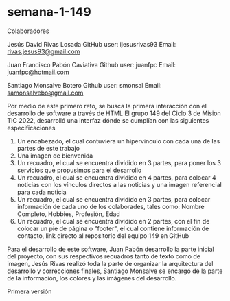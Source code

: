 # semana-1-149

Colaboradores

Jesús David Rivas Losada
GitHub user: ijesusrivas93
Email: rivas.jesus93@gmail.com

Juan Francisco Pabón Caviativa
Github user: juanfpc
Email: juanfpc@hotmail.com

Santiago Monsalve Botero
Github user: smonsal
Email: samonsalvebo@gmail.com

Por medio de este primero reto, se busca la primera interacción con el desarrollo de software a través de HTML
El grupo 149 del Ciclo 3 de Mision TIC 2022, desarrolló una interfaz dónde se cumplían con las siguientes especificaciones

1. Un encabezado, el cual contuviera un hipervinculo con cada una de las partes de este trabajo
2. Una imagen de bienvenida
3. Un recuadro, el cual se encuentra dividido en 3 partes, para poner los 3 servicios que propusimos para el desarrollo
4. Un recuadro, el cual se encuentra dividido en 4 partes, para colocar 4 noticias con los vínculos directos a las noticias y una imagen referencial para cada noticia
5. Un recuadro, el cual se encuentra dividido en 3 partes, para colocar información de cada uno de los colaborades, tales como: Nombre Completo, Hobbies, Profesión, Edad
6. Un recuadro, el cual se encuentra dividido en 2 partes, con el fin de colocar un píe de página o "footer", el cual contiene información de contacto, link directo al repositorio del equipo 149 en GitHub

Para el desarrollo de este software, Juan Pabón desarrollo la parte inicial del proyecto, con sus respectivos recuadros tanto de texto como de imagen, Jesús Rivas realizó toda la parte de organizar la arquitectura del desarrollo y correcciones finales, Santiago Monsalve se encargó de la parte de la información, los colores y las imágenes del desarrollo.

Primera versión
